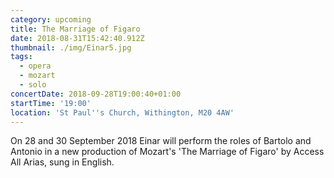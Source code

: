 ```yaml
---
category: upcoming
title: The Marriage of Figaro
date: 2018-08-31T15:42:40.912Z
thumbnail: ./img/Einar5.jpg
tags:
  - opera
  - mozart
  - solo
concertDate: 2018-09-28T19:00:40+01:00
startTime: '19:00'
location: 'St Paul''s Church, Withington, M20 4AW'
---
```

On 28 and 30 September 2018 Einar will perform the roles of Bartolo and Antonio in a new production of Mozart's 'The Marriage of Figaro' by Access All Arias, sung in English.
